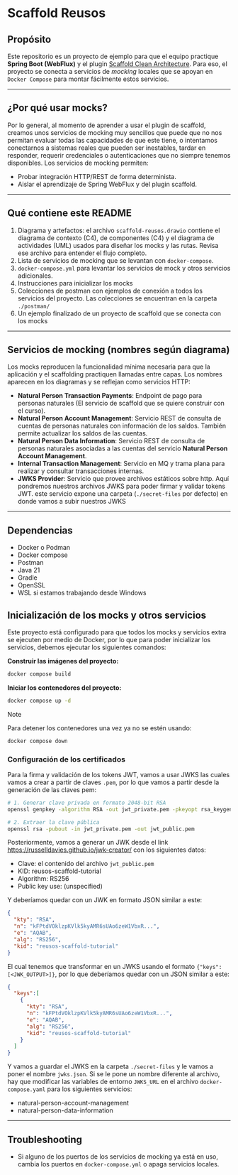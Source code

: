 # Scaffold Reusos

## Propósito

Este repositorio es un proyecto de ejemplo para que el equipo practique **Spring Boot (WebFlux)** y el plugin
[Scaffold Clean Architecture](https://bancolombia.github.io/scaffold-clean-architecture/docs/intro). Para eso, el
proyecto se conecta a servicios de *mocking* locales que se apoyan en `Docker Compose` para montar fácilmente estos servicios.

---

## ¿Por qué usar mocks?

Por lo general, al momento de aprender a usar el plugin de scaffold, creamos unos servicios de mocking muy sencillos que
puede que no nos permitan evaluar todas las capacidades de que este tiene, o intentamos conectarnos a sistemas reales que
pueden ser inestables, tardar en responder, requerir credenciales o autenticaciones que no siempre tenemos disponibles.
Los servicios de mocking permiten:

* Probar integración HTTP/REST de forma determinista.
* Aislar el aprendizaje de Spring WebFlux y del plugin scaffold.

---

## Qué contiene este README

1. Diagrama y artefactos: el archivo `scaffold-reusos.drawio` contiene el diagrama de contexto (C4), de componentes (C4) y el diagrama de actividades (UML) usados para diseñar los mocks y las rutas. Revisa ese archivo para entender el flujo completo.
2. Lista de servicios de mocking que se levantan con `docker-compose`.
3. `docker-compose.yml` para levantar los servicios de mock y otros servicios adicionales.
4. Instrucciones para inicializar los mocks
5. Colecciones de postman con ejemplos de conexión a todos los servicios del proyecto. Las colecciones se encuentran en la carpeta `./postman/`
6. Un ejemplo finalizado de un proyecto de scaffold que se conecta con los mocks

---

## Servicios de mocking (nombres según diagrama)

Los mocks reproducen la funcionalidad mínima necesaria para que la aplicación y el scaffolding practiquen llamadas entre
capas. Los nombres aparecen en los diagramas y se reflejan como servicios HTTP:

- **Natural Person Transaction Payments**: Endpoint de pago para personas naturales (El servicio de scaffold que se quiere construir con el curso).
- **Natural Person Account Management**: Servicio REST de consulta de cuentas de personas naturales con información de los saldos. También permite actualizar los saldos de las cuentas.
- **Natural Person Data Information**: Servicio REST de consulta de personas naturales asociadas a las cuentas del servicio **Natural Person Account Management**.
- **Internal Transaction Management**: Servicio en MQ y trama plana para realizar y consultar transacciones internas.
- **JWKS Provider**: Servicio que provee archivos estáticos sobre http. Aquí pondremos nuestros archivos JWKS para poder firmar y validar tokens JWT. este servicio expone una carpeta (`./secret-files` por defecto) en donde vamos a subir nuestros JWKS

---

## Dependencias

- Docker o Podman
- Docker compose
- Postman
- Java 21
- Gradle
- OpenSSL
- WSL si estamos trabajando desde Windows

## Inicialización de los mocks y otros servicios

Este proyecto está configurado para que todos los mocks y servicios extra se ejecuten por medio de Docker, por lo que
para poder inicializar los servicios, debemos ejecutar los siguientes comandos:

**Construir las imágenes del proyecto:**
```sh
docker compose build
```

**Iniciar los contenedores del proyecto:**
```sh
docker compose up -d
```
> [!NOTE]
> 
> Para detener los contenedores una vez ya no se estén usando:
> ```sh
> docker compose down
> ```

### Configuración de los certificados

Para la firma y validación de los tokens JWT, vamos a usar JWKS las cuales vamos a crear a partir de claves `.pem`,
por lo que vamos a partir desde la generación de las claves pem:

```sh
# 1. Generar clave privada en formato 2048-bit RSA
openssl genpkey -algorithm RSA -out jwt_private.pem -pkeyopt rsa_keygen_bits:2048

# 2. Extraer la clave pública
openssl rsa -pubout -in jwt_private.pem -out jwt_public.pem
```
Posteriormente, vamos a generar un JWK desde el link https://russelldavies.github.io/jwk-creator/ con los siguientes datos:
- Clave: el contenido del archivo `jwt_public.pem`
- KID: reusos-scaffold-tutorial
- Algorithm: RS256
- Public key use: (unspecified)

Y deberíamos quedar con un JWK en formato JSON similar a este:

```json
{
  "kty": "RSA",
  "n": "kFPtdVOklzpKVlk5kyAMR6sUAo6zeW1VbxR...",
  "e": "AQAB",
  "alg": "RS256",
  "kid": "reusos-scaffold-tutorial"
}
```

El cual tenemos que transformar en un JWKS usando el formato `{"keys": [<JWK_OUTPUT>]}`, por lo que deberíamos quedar
con un JSON similar a este:

```json
{
  "keys":[
    {
      "kty": "RSA",
      "n": "kFPtdVOklzpKVlk5kyAMR6sUAo6zeW1VbxR...",
      "e": "AQAB",
      "alg": "RS256",
      "kid": "reusos-scaffold-tutorial"
    }
  ]
}
```
Y vamos a guardar el JWKS en la carpeta `./secret-files` y le vamos a poner el nombre `jwks.json`. Si se le pone un nombre
diferente al archivo, hay que modificar las variables de entorno `JWKS_URL` en el archivo `docker-compose.yaml` para los
siguientes servicios:
- natural-person-account-management
- natural-person-data-information

---

## Troubleshooting

* Si alguno de los puertos de los servicios de mocking ya está en uso, cambia los puertos en `docker-compose.yml` o apaga servicios locales.